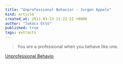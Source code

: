 ```yaml
---
title: "Unprofessional Behavior - Jurgen Appelo"
kind: article
created_at: 2012-03-13 21:22:22 +0000
author: "Takács Ottó"
published: true
tags: extracts
---
```

> You are a professional when you behave like one.

[Unprofessional Behavio](http://www.noop.nl/2012/02/unprofessional-behavior.html)

<div class='old-comments'></div>